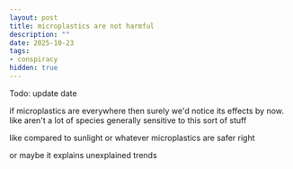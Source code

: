 ```yaml
---
layout: post
title: microplastics are not harmful
description: ""
date: 2025-10-23
tags:
- conspiracy
hidden: true
---
```


Todo: update date

if microplastics are everywhere then surely we'd notice its effects by now. like aren't a lot of species generally sensitive to this sort of stuff

like compared to sunlight or whatever microplastics are safer right

or maybe it explains unexplained trends 
